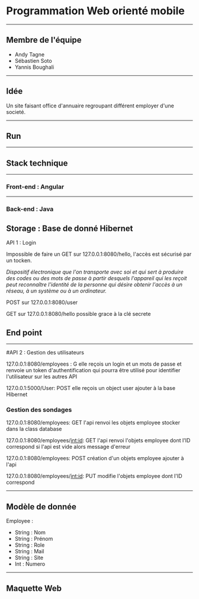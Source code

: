 # Programmation Web orienté mobile
----------------
## Membre de l'équipe 

- Andy Tagne
- Sébastien Soto
- Yannis Boughali
----------------
## Idée

Un site faisant office d'annuaire regroupant différent employer d'une societé.

----------------
## Run 
----------------
## Stack technique
----------------
### Front-end : Angular
----------------
### Back-end : Java

Storage : Base de donné Hibernet
----------------

API 1 : Login

Impossible de faire un GET sur 127.0.0.1:8080/hello, l'accès est sécurisé par un tocken.

*Dispositif électronique que l'on transporte avec soi et qui sert à produire des codes ou des mots de passe à partir desquels l'appareil qui les reçoit peut reconnaître l'identité de la personne qui désire obtenir l'accès à un réseau, à un système ou à un ordinateur.*

POST sur 127.0.0.1:8080/user 

GET sur 127.0.0.1:8080/hello possible grace à la clé secrete

## End point
----------------
#API 2 : Gestion des utilisateurs

127.0.0.1:8080/employees : G elle reçois un login et un mots de passe et renvoie un token d'authentification qui pourra être utilisé pour identifier l'utilisateur sur les autres API

127.0.0.1:5000/User: POST elle reçois un object user ajouter à la base Hibernet

### Gestion des sondages 

127.0.0.1:8080/employees: GET l'api renvoi les objets employee stocker dans la class database

127.0.0.1:8080/employees/<int:id>: GET l'api renvoi l'objets employee dont l'ID correspond si l'api est vide alors message d'erreur

127.0.0.1:8080/employees: POST création d'un objets employee ajouter à l'api

127.0.0.1:8080/employees/<int:id>: PUT modifie l'objets employee dont l'ID correspond

----------------
##  Modèle de donnée

Employee :

- String : Nom
- String : Prénom
- String : Role
- String : Mail
- String : Site
- Int : Numero
----------------
## Maquette Web

